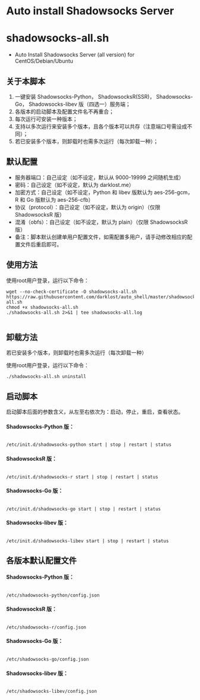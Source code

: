 
# Auto install Shadowsocks Server

shadowsocks-all.sh
==================
- Auto Install Shadowsocks Server (all version) for CentOS/Debian/Ubuntu

## 关于本脚本
1. 一键安装 Shadowsocks-Python， ShadowsocksR(SSR)， Shadowsocks-Go， Shadowsocks-libev 版（四选一）服务端；
2. 各版本的启动脚本及配置文件名不再重合；
3. 每次运行可安装一种版本；
4. 支持以多次运行来安装多个版本，且各个版本可以共存（注意端口号需设成不同）；
5. 若已安装多个版本，则卸载时也需多次运行（每次卸载一种）；

## 默认配置

- 服务器端口：自己设定（如不设定，默认从 9000-19999 之间随机生成）
- 密码：自己设定（如不设定，默认为 darklost.me）
- 加密方式：自己设定（如不设定，Python 和 libev 版默认为 aes-256-gcm，R 和 Go 版默认为 aes-256-cfb）
- 协议（protocol）：自己设定（如不设定，默认为 origin）（仅限 ShadowsocksR 版）
- 混淆（obfs）：自己设定（如不设定，默认为 plain）（仅限 ShadowsocksR 版）
- 备注：脚本默认创建单用户配置文件，如需配置多用户，请手动修改相应的配置文件后重启即可。

## 使用方法

使用root用户登录，运行以下命令：

``` 
wget --no-check-certificate -O shadowsocks-all.sh https://raw.githubusercontent.com/darklost/auto_shell/master/shadowsocks_install/shadowsocks-all.sh
chmod +x shadowsocks-all.sh
./shadowsocks-all.sh 2>&1 | tee shadowsocks-all.log


```

## 卸载方法

若已安装多个版本，则卸载时也需多次运行（每次卸载一种）

使用root用户登录，运行以下命令：

```
./shadowsocks-all.sh uninstall

```

## 启动脚本

启动脚本后面的参数含义，从左至右依次为：启动，停止，重启，查看状态。

#### Shadowsocks-Python 版：

```

/etc/init.d/shadowsocks-python start | stop | restart | status

```
#### ShadowsocksR 版：

```

/etc/init.d/shadowsocks-r start | stop | restart | status

```
#### Shadowsocks-Go 版：

```

/etc/init.d/shadowsocks-go start | stop | restart | status

```

#### Shadowsocks-libev 版：

```

/etc/init.d/shadowsocks-libev start | stop | restart | status

```

## 各版本默认配置文件

#### Shadowsocks-Python 版：

```

/etc/shadowsocks-python/config.json

```

#### ShadowsocksR 版：

```

/etc/shadowsocks-r/config.json

```

#### Shadowsocks-Go 版：

```

/etc/shadowsocks-go/config.json

````

#### Shadowsocks-libev 版：

```

/etc/shadowsocks-libev/config.json

```